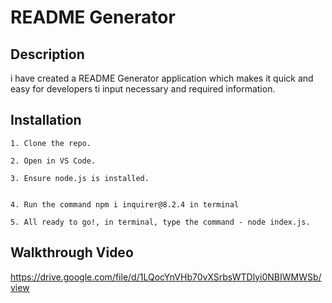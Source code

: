 # README Generator

## Description
i have created a README Generator application which makes it quick and easy for developers ti input necessary and required information. 

## Installation
    1. Clone the repo.

    2. Open in VS Code.

    3. Ensure node.js is installed.


    4. Run the command npm i inquirer@8.2.4 in terminal

    5. All ready to go!, in terminal, type the command - node index.js.

## Walkthrough Video 
https://drive.google.com/file/d/1LQocYnVHb70vXSrbsWTDlyi0NBIWMWSb/view


